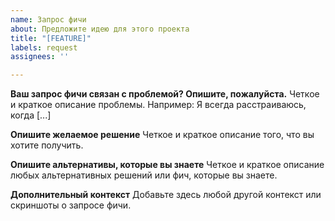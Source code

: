 ```yaml
---
name: Запрос фичи
about: Предложите идею для этого проекта
title: "[FEATURE]"
labels: request
assignees: ''

---
```


**Ваш запрос фичи связан с проблемой? Опишите, пожалуйста.**
Четкое и краткое описание проблемы. Например: Я всегда расстраиваюсь, когда [...]

**Опишите желаемое решение**
Четкое и краткое описание того, что вы хотите получить.

**Опишите альтернативы, которые вы знаете**
Четкое и краткое описание любых альтернативных решений или фич, которые вы знаете.

**Дополнительный контекст**
Добавьте здесь любой другой контекст или скриншоты о запросе фичи.
